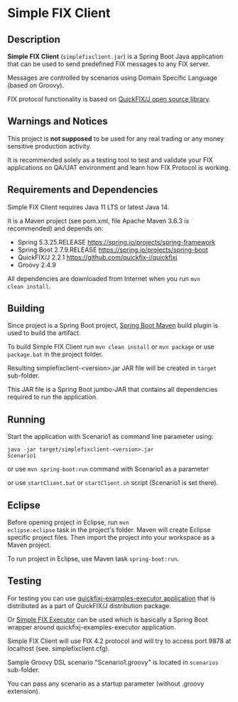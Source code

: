 # Simple FIX Client
## Description
**Simple FIX Client** (<code>simplefixclient.jar</code>) is a Spring Boot Java application that can be used to send predefined FIX messages to any FIX server. 

Messages are controlled by scenarios using Domain Specific Language (based on Groovy).

FIX protocol functionality is based on <a href="https://www.quickfixj.org/">QuickFIX/J open source library</a>.

## Warnings and Notices
This project is **not supposed** to be used for any real trading or any money sensitive production activity. 

It is recommended solely as a testing tool to test and validate your FIX applications on QA/UAT environment and learn how FIX Protocol is working.

## Requirements and Dependencies
Simple FIX Client requires Java 11 LTS or latest Java 14.

It is a Maven project (see pom.xml, file Apache Maven 3.6.3 is recommended) and depends on:
* Spring 5.3.25.RELEASE https://spring.io/projects/spring-framework
* Spring Boot 2.7.9.RELEASE https://spring.io/projects/spring-boot
* QuickFIX/J 2.2.1 https://github.com/quickfix-j/quickfixj
* Groovy 2.4.9

All dependencies are downloaded from Internet when you run <code>mvn clean install</code>.

## Building
Since project is a Spring Boot project, <a href="https://docs.spring.io/spring-boot/docs/current/reference/html/build-tool-plugins-maven-plugin.html">Spring Boot Maven</a> build plugin is used to build the artifact.

To build Simple FIX Client run <code>mvn clean install</code> or <code>mvn package</code> or use <code>package.bat</code> in the project folder.

Resulting simplefixclient-&lt;version&gt;.jar JAR file will be created in <code>target</code> sub-folder.

This JAR file is a Spring Boot jumbo-JAR that contains all dependencies required to run the application.

## Running
Start the application with Scenario1 as command line parameter using:

<code>java -jar target/simplefixclient-&lt;version&gt;.jar Scenario1</code>

or use <code>mvn spring-boot:run</code> command with Scenario1 as a parameter

or use <code>startClient.bat</code> or <code>startClient.sh</code> script (Scenario1 is set there).

## Eclipse
Before opening project in Eclipse, run <code>mvn eclipse:eclipse</code> task in the project's folder. Maven will create Eclipse specific project files. Then import the project into your workspace as a Maven project.

To run project in Eclipse, use Maven task <code>spring-boot:run</code>. 

## Testing
For testing you can use <a href="https://www.quickfixj.org/usermanual/2.1.0/usage/examples.html">quickfixj-examples-executor application</a> that is distributed as a part of QuickFIX/J distribution package. 

Or <a href="https://github.com/alexkachanov/simpleFIXExecutor">Simple FIX Executor</a> can be used which is basically a Spring Boot wrapper around quickfixj-examples-executor application. 

Simple FIX Client will use FIX 4.2 protocol and will try to access port 9878 at localhost (see. simplefixclient.cfg).

Sample Groovy DSL scenario "Scenario1.groovy" is located in <code>scenarios</code> sub-folder. 

You can pass any scenario as a startup parameter (without .groovy extension).
